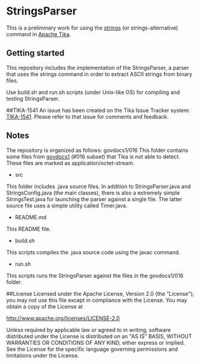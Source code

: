 # StringsParser
This is a preliminary work for using the [strings](http://en.wikipedia.org/wiki/Strings_(Unix)) (or strings-alternative) command in [Apache Tika](http://tika.apache.org).

## Getting started
This repository includes the implementation of the StringsParser, a parser that uses the strings command in order to extract ASCII strings from binary files.

Use build.sh and run.sh scripts (under Unix-like OS) for compiling and testing StringsParser.

##TIKA-1541
An issue has been created on the Tika Issue Tracker system: [TIKA-1541](https://issues.apache.org/jira/browse/TIKA-1541). Please refer to that issue for comments and feedback.

## Notes
The repository is organized as follows:
  govdocs1/016
  This folder contains some files from [govdocs1](http://digitalcorpora.org/corpora/govdocs) (#016 subset) that Tika is not able to detect. These files are marked as application/octet-stream.
  
  - src
  
  This folder includes .java source files. In addition to StringsParser.java and StringsConfig.java (the main classes), there is also a extremely simple StringsTest.java for launching the parser against a single file. The latter source file uses a simple utility called Timer.java.
  
  - README.md
  
  This README file.
  
  - build.sh
  
  This scripts compiles the .java source code using the javac command.
  
  - run.sh
  
  This scripts runs the StringsParser against the files in the govdocs1/016 folder.

##License
Licensed under the Apache License, Version 2.0 (the "License");
you may not use this file except in compliance with the License.
You may obtain a copy of the License at

<http://www.apache.org/licenses/LICENSE-2.0>

Unless required by applicable law or agreed to in writing, software
distributed under the License is distributed on an "AS IS" BASIS,
WITHOUT WARRANTIES OR CONDITIONS OF ANY KIND, either express or implied.
See the License for the specific language governing permissions and
limitations under the License.
